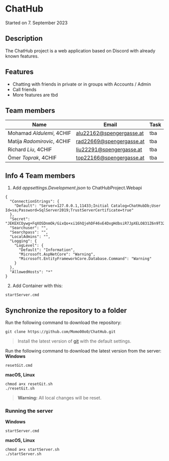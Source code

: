 # ChatHub

Started on 7. September 2023

## Description
The ChatHub project is a web application based on Discord with already known features.

## Features
* Chatting with friends in private or in groups with Accounts / Admin
* Call friends
* More features are tbd

## Team members
| Name                        | Email                    | Task   | 
| --------------------------- | ------------------------ | ------ |
| Mohamad *Aldulemi*, 4CHIF   | alu22162@spengergasse.at | tba    |
| Matija *Radomirovic*, 4CHIF | rad22669@spengergasse.at | tba    |
| Richard *Liu*, 4CHIF        | liu22291@spengergasse.at | tba    |
| Ömer *Toprak*, 4CHIF        | top22166@spengergasse.at | tba    |

## Info 4 Team members
1. Add *appsettings.Development.json* to ChatHubProject.Webapi
```
{
  "ConnectionStrings": {
    "Default": "Server=127.0.0.1,11433;Initial Catalog=ChatHubDb;User Id=sa;Password=SqlServer2019;TrustServerCertificate=true"
  },
  "Secret": "JEKEXCOywg+FqXOSDnmOk/GixQo+xi16hQjehDF46vE4DxgHdbsiR7JpXELO831Z6n9T32mgqc4W4S2sjtNESeHNp4KyYMPcclsyhDuRNxXX4RiOBnrHrc5TTuYQSqNJfUW691i2eu7KvvWpn8JftfHU3NjH+TccklFjPBy7k28=",
  "Searchuser": "",
  "Searchpass": "",
  "LocalAdmins": "",
  "Logging": {
    "LogLevel": {
      "Default": "Information",
      "Microsoft.AspNetCore": "Warning",
      "Microsoft.EntityFrameworkCore.Database.Command": "Warning"
    }
  },
  "AllowedHosts": "*"
}
```
2. Add Container with this:
```
startServer.cmd
```
## Synchronize the repository to a folder
Run the following command to download the repository:
```
git clone https://github.com/Momo00o0/ChatHub.git
```
> Install the latest version of [git](https://git-scm.com/downloads) with the default settings.

Run the following command to download the latest version from the server:
**Windows**
```
resetGit.cmd
```

**macOS, Linux**
```
chmod a+x resetGit.sh
./resetGit.sh
```
> **Warning:** All local changes will be reset.

### Running the server
**Windows**
```
startServer.cmd
```

**macOS, Linux**
```
chmod a+x startServer.sh
./startServer.sh
```
